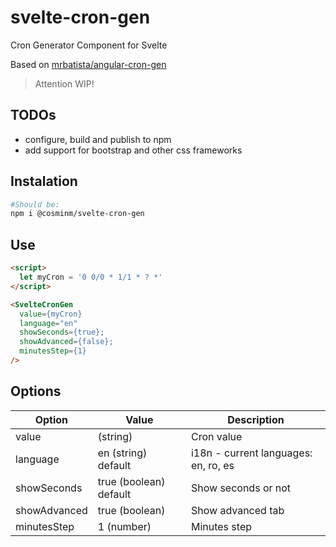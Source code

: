 # svelte-cron-gen
Cron Generator Component for Svelte

Based on [mrbatista/angular-cron-gen](https://github.com/mrbatista/angular-cron-gen)

> Attention WIP!

## TODOs

- configure, build and publish to npm
- add support for bootstrap and other css frameworks

## Instalation

```sh
#Should be:
npm i @cosminm/svelte-cron-gen
```


## Use

```html
<script>
  let myCron = '0 0/0 * 1/1 * ? *'
</script>

<SvelteCronGen
  value={myCron}
  language="en"
  showSeconds={true};
  showAdvanced={false};
  minutesStep={1}
/>
```

## Options

| Option | Value | Description |
| --- | --- | --- |
| value | (string) | Cron value |
| language | en (string) default | i18n - current languages: en, ro, es |
| showSeconds | true (boolean) default | Show seconds or not |
| showAdvanced | true (boolean) | Show advanced tab |
| minutesStep | 1 (number) | Minutes step |

